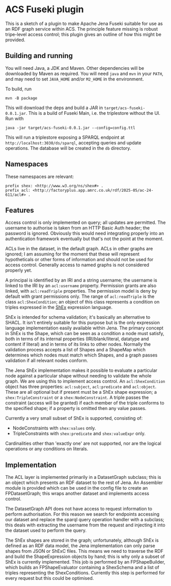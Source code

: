 # ACS Fuseki plugin

This is a sketch of a plugin to make Apache Jena Fuseki suitable for use
as an RDF graph service within ACS. The principle feature missing is
robust tripe-level access control; this plugin gives an outline of how
this might be provided.

## Building and running

You will need Java, a JDK and Maven. Other dependencies will be
downloaded by Maven as required. You will need `java` and `mvn` in your
`PATH`, and may need to set `JAVA_HOME` and/or `M2_HOME` in the
environment.

To build, run

    mvn -B package

This will download the deps and build a JAR in
`target/acs-fuseki-0.0.1.jar`. This is a build of Fuseki Main, i.e. the
triplestore without the UI. Run with

    java -jar target/acs-fuseki-0.0.1.jar --config=config.ttl

This will run a triplestore exposing a SPARQL endpoint at
`http://localhost:3030/ds/sparql`, accepting queries and update
operations. The database will be created in the `db` directory.

## Namespaces

These namespaces are relevant:

    prefix shex: <http://www.w3.org/ns/shex#> .
    prefix acl: <http://factoryplus.app.amrc.co.uk/rdf/2025-05/ac-24-611/acl#> .

## Features

Access control is only implemented on query; all updates are permitted.
The username to authorise is taken from an HTTP Basic Auth header; the
password is ignored. Obviously this would need integrating properly into
an authentication framework eventually but that's not the point at the
moment.

ACLs live in the dataset, in the default graph. ACLs in other graphs are
ignored; I am assuming for the moment that these will represent
hypotheticals or other forms of information and should not be used for
access control. Generally access to named graphs is not considered
properly yet.

A principal is identified by an IRI and a string username; the username
is linked to the IRI by an `acl:username` property. Permission grants
are also linked, with `acl:readTriple` properties. The permission model
is deny by default with grant permissions only. The range of
`acl:readTriple` is the class `acl:ShexCondition`; an object of this
class represents a condition on triples expressed in the
[ShEx](https://shex.io) expression language.

ShEx is intended for schema validation; it's basically an alternative to
SHACL. It isn't entirely suitable for this purpose but is the only
expression language implementation easily available within Jena. The
primary concept in ShEx is the Shape, which can be seen as a condition a
node must satisfy, both in terms of its internal properties
(IRI/blank/literal, datatype and content if literal) and in terms of its
links to other nodes. Normally the validation process accepts a list of
Shapes and a ShapeMap which determines which nodes must match which
Shapes, and a graph passes validation if all relevant nodes conform.

The Jena ShEx implementation makes it possible to evaluate a particular
node against a particular shape without needing to validate the whole
graph. We are using this to implement access control. An
`acl:ShexCondition` object has three properties: `acl:subject`,
`acl:predicate` and `acl:object`. These are all optional but if present
must be a ShEx shape expression; a `shex:TripleConstraint` or a
`shex:NodeConstraint`. A triple passes the constraint (access will be
granted) if each member of the triple conforms to the specified shape;
if a property is omitted then any value passes.

Currently a very small subset of ShEx is supported, consisting of:

* NodeConstraints with `shex:values` only.
* TripleConstraints with `shex:predicate` and `shex:valueExpr` only.

Cardinalities other than 'exactly one' are not supported, nor are the
logical operations or any conditions on literals.

## Implementation

The ACL layer is implemented primarily in a DatasetGraph subclass; this
is an object which presents an RDF dataset to the rest of Jena. An
Assembler module is provided which can be used in the config file to
create an FPDatasetGraph; this wraps another dataset and implements
access control.

The DatasetGraph API does not have access to request information to
perform authorisation. For this reason we search for endpoints accessing
our dataset and replace the sparql query operation handler with a
subclass; this deals with extracting the username from the request and
injecting it into the dataset used to perform the query.

The ShEx shapes are stored in the graph; unfortunately, although ShEx is
defined as an RDF data model, the Jena implementation can only parse
shapes from JSON or ShExC files. This means we need to traverse the RDF
and build the ShapeExpression objects by hand; this is why only a subset
of ShEx is currently implemented. This job is performed by an
FPShapeBuilder, which builds an FPShapeEvaluator containing a ShexSchema
and a list of triples representing the ShexConditions. Currently this
step is performed for every request but this could be optimised.
